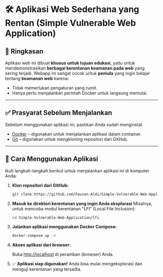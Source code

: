 # 🛠️ Aplikasi Web Sederhana yang Rentan (Simple Vulnerable Web Application)

## 📌 Ringkasan

Aplikasi web ini dibuat **khusus untuk tujuan edukasi**, yaitu untuk mendemonstrasikan **berbagai kerentanan keamanan pada web** yang sering terjadi. Webapp ini sangat cocok untuk **pemula** yang ingin belajar tentang **keamanan web** karena:

* Tidak memerlukan pengaturan yang rumit.
* Hanya perlu menjalankan perintah Docker untuk langsung memulai.

---

## ✅ Prasyarat Sebelum Menjalankan

Sebelum menggunakan aplikasi ini, pastikan Anda sudah menginstal:

* [Docker](https://www.docker.com/) – digunakan untuk menjalankan aplikasi dalam container.
* [Git](https://git-scm.com/) – digunakan untuk mengkloning repositori dari GitHub.

---

## 🚀 Cara Menggunakan Aplikasi

Ikuti langkah-langkah berikut untuk menjalankan aplikasi ini di komputer Anda:

1. **Klon repositori dari GitHub:**

   ```bash
   git clone https://github.com/Fauzan-Aldi/Simple-Vulnerable-Web-Application.git
   ```

2. **Masuk ke direktori kerentanan yang ingin Anda eksplorasi**
   Misalnya, untuk mencoba modul kerentanan "LFI" (Local File Inclusion):

   ```bash
   cd Simple-Vulnerable-Web-Application/lfi
   ```

3. **Jalankan aplikasi menggunakan Docker Compose:**

   ```bash
   docker-compose up -d
   ```

4. **Akses aplikasi dari browser:**

   Buka [http://localhost](http://localhost) di peramban (browser) Anda.

5. ✅ **Aplikasi siap digunakan!**
   Anda bisa mulai mengeksplorasi dan menguji kerentanan yang tersedia.
